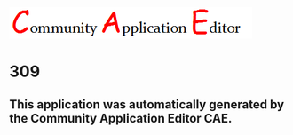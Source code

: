 ![CAE](https://github.com/GHProjectsTest/CAE-Deployment-Temp/blob/master/img/logo.png)  

309
===================


This application was automatically generated by the Community Application Editor CAE.  
---------------
